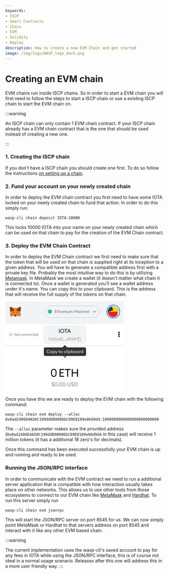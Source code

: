 ```yaml
---
keywords:
- ISCP
- Smart Contracts
- Chain
- EVM
- Solidity
- Deploy
description: How to create a new EVM Chain and get started
image: /img/logo/WASP_logo_dark.png
---
```

# Creating an EVM chain

EVM chains run inside ISCP chains. So in order to start a EVM chain you will first need to follow the steps to start a ISCP chain or use a existing ISCP chain to start the EVM chain on.

:::warning

An ISCP chain can only contain 1 EVM chain contract. If your ISCP chain already has a EVM chain contract that is the one that should be used instead of creating a new one.

:::

### 1. Creating the ISCP chain

If you don't have a ISCP chain you should create one first. To do so follow the instructions [on setting up a chain](../../chains_and_nodes/setting-up-a-chain/).

### 2. Fund your account on your newly created chain

In order to deploy the EVM chain contract you first need to have some IOTA locked on your newly created chain to fund that action. In order to do this simply run:

```bash=
wasp-cli chain deposit IOTA:10000
```

This locks 10000 IOTA into your name on your newly created chain which can be used on that chain to pay for the creation of the EVM Chain contract.

### 3. Deploy the EVM Chain Contract

In order to deploy the EVM Chain contract we first need to make sure that the token that will be used on that chain is supplied right at its inception to a given address. You will have to generate a compatible address first with a private key file. Probably the most intuitive way to do this is by utilizing [Metamask](https://metamask.io). In MetaMask we create a wallet (it doesn't matter what chain it is connected to). Once a wallet is generated you'll see a wallet address under it's name. You can copy this to your clipboard. This is the address that will receive the full supply of the tokens on that chain.


![MetaMask](/img/metamask.png)

Once you have this we are ready to deploy the EVM chain with the following command:

```bash=
wasp-cli chain evm deploy --alloc 0x0ad2406D4A50C199ddD08086bC89E8189e86d9d4:1000000000000000000000000
```

The `--alloc` parameter makes sure the provided address (`0x0ad2406D4A50C199ddD08086bC89E8189e86d9d4` in this case) will receive 1 million tokens (it has a additional 18 zero's for decimals).

Once this command has been executed successfully your EVM chain is up and running and ready to be used.

### Running the JSON/RPC interface

In order to communicate with the EVM contract we need to run a additional server application that is compatible with how interaction usually takes place on other networks. This allows us to use other tools from those ecosystems to connect to our EVM chain like [MetaMask](https://metamask.io) and [Hardhat](https://hardhat.org/). To run this server simply run 

```bash=
wasp-cli chain evm jsonrpc
```

This will start the JSON/RPC server on port 8545 for us. We can now simply point MetaMask or Hardhat to that servers address on port 8545 and interact with it like any other EVM based chain.

:::warning

The current implementation uses the wasp-cli's saved account to pay for any fees in IOTA while using the JSON/RPC interface, this is of course not ideal in a normal usage scenario. Releases after this one will address this in a more user friendly way.
:::
